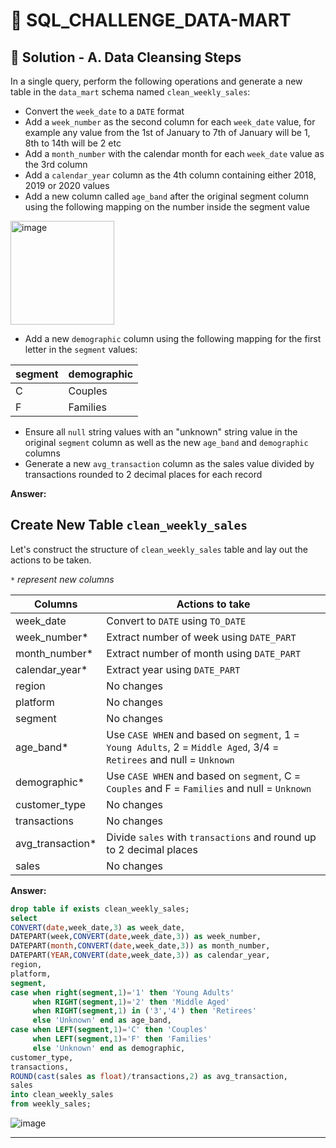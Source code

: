  # 🛒 SQL_CHALLENGE_DATA-MART

## 🧼 Solution - A. Data Cleansing Steps

In a single query, perform the following operations and generate a new table in the `data_mart` schema named `clean_weekly_sales`:
- Convert the `week_date` to a `DATE` format
- Add a `week_number` as the second column for each `week_date` value, for example any value from the 1st of January to 7th of January will be 1, 8th to 14th will be 2 etc
- Add a `month_number` with the calendar month for each `week_date` value as the 3rd column
- Add a `calendar_year` column as the 4th column containing either 2018, 2019 or 2020 values
- Add a new column called `age_band` after the original segment column using the following mapping on the number inside the segment value
  
<img width="166" alt="image" src="https://user-images.githubusercontent.com/81607668/131438667-3b7f3da5-cabc-436d-a352-2022841fc6a2.png">
  
- Add a new `demographic` column using the following mapping for the first letter in the `segment` values:  

| segment | demographic | 
| ------- | ----------- |
| C | Couples |
| F | Families |

- Ensure all `null` string values with an "unknown" string value in the original `segment` column as well as the new `age_band` and `demographic` columns
- Generate a new `avg_transaction` column as the sales value divided by transactions rounded to 2 decimal places for each record

**Answer:**

## Create New Table `clean_weekly_sales`

Let's construct the structure of `clean_weekly_sales` table and lay out the actions to be taken.

_`*` represent new columns_

| Columns | Actions to take |
| ------- | --------------- |
| week_date | Convert to `DATE` using `TO_DATE`
| week_number* | Extract number of week using `DATE_PART` 
| month_number* | Extract number of month using `DATE_PART` 
| calendar_year* | Extract year using `DATE_PART`
| region | No changes
| platform | No changes
| segment | No changes
| age_band* | Use `CASE WHEN` and based on `segment`, 1 = `Young Adults`, 2 = `Middle Aged`, 3/4 = `Retirees` and null = `Unknown`
| demographic* | Use `CASE WHEN` and based on `segment`, C = `Couples` and F = `Families` and null = `Unknown`
|customer_type| No changes
| transactions | No changes
| avg_transaction* | Divide `sales` with `transactions` and round up to 2 decimal places
| sales | No changes

**Answer:**

````sql
drop table if exists clean_weekly_sales;
select 
CONVERT(date,week_date,3) as week_date,
DATEPART(week,CONVERT(date,week_date,3)) as week_number,
DATEPART(month,CONVERT(date,week_date,3)) as month_number,
DATEPART(YEAR,CONVERT(date,week_date,3)) as calendar_year,
region,
platform,
segment,
case when right(segment,1)='1' then 'Young Adults'
	 when RIGHT(segment,1)='2' then 'Middle Aged'
	 when RIGHT(segment,1) in ('3','4') then 'Retirees'
	 else 'Unknown' end as age_band,
case when LEFT(segment,1)='C' then 'Couples'
	 when LEFT(segment,1)='F' then 'Families'
	 else 'Unknown' end as demographic,
customer_type,
transactions,
ROUND(cast(sales as float)/transactions,2) as avg_transaction,
sales
into clean_weekly_sales
from weekly_sales;
````

![image](https://user-images.githubusercontent.com/125182638/223987988-ee76b4d6-bc3a-4f6b-a641-6f2d17cee326.png)

***

